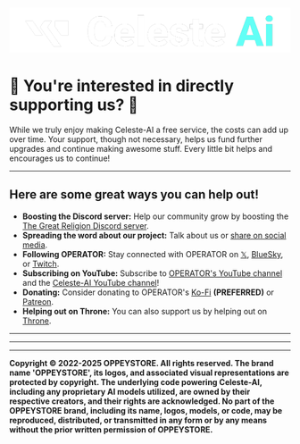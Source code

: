 #

<img src="../../informational/resources/logo.png"/>

# 💖 You're interested in directly supporting us? 💖

While we truly enjoy making Celeste-AI a free service, the costs can add up over time. Your support, though not necessary, helps us fund further upgrades and continue making awesome stuff. Every little bit helps and encourages us to continue!

---

## Here are some great ways you can help out!

* **Boosting the Discord server:** Help our community grow by boosting the [The Great Religion Discord server](https://discord.gg/RpqunvvNNF).
* **Spreading the word about our project:** Talk about us or [share on social media](https://twitter.com/intent/tweet?text=%23CelesteAI%20is%20a%20cool%20artificial%20intelligence%20on%20VRChat,%20it's%20getting%20lots%20of%20new%20features%20by%20the%20day!%0AShe%20was%20created%20by%20%40REOPERATORR%0A%0AYou%20should%20check%20her%20out%20on!%20https%3A%2F%2Fgithub.com%2FCeleste-AI).
* **Following OPERATOR:** Stay connected with OPERATOR on [𝕏](https://twitter.com/REOPERATORR), [BlueSky](https://bsky.app/profile/oppeyrady.bsky.social), or [Twitch](https://twitch.tv/oppeyrady).
* **Subscribing on YouTube:** Subscribe to [OPERATOR's YouTube channel](https://www.youtube.com/@OPPEYRADY) and the [Celeste-AI YouTube channel](https://www.youtube.com/@Celeste-AI)!
* **Donating:** Consider donating to OPERATOR's [Ko-Fi](https://ko-fi.com/operator) **(PREFERRED)** or [Patreon](https://patreon.com/user?u=60374534).
* **Helping out on Throne:** You can also support us by helping out on [Throne](https://throne.com/oppeyrady).

---
---
---
**Copyright © 2022-2025 OPPEYSTORE. All rights reserved. The brand name 'OPPEYSTORE', its logos, and associated visual representations are protected by copyright. The underlying code powering Celeste-AI, including any proprietary AI models utilized, are owned by their respective creators, and their rights are acknowledged. No part of the OPPEYSTORE brand, including its name, logos, models, or code, may be reproduced, distributed, or transmitted in any form or by any means without the prior written permission of OPPEYSTORE.**

